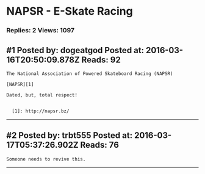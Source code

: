 # NAPSR - E-Skate Racing

### Replies: 2 Views: 1097

## \#1 Posted by: dogeatgod Posted at: 2016-03-16T20:50:09.878Z Reads: 92

```
The National Association of Powered Skateboard Racing (NAPSR)

[NAPSR][1]

Dated, but, total respect!


  [1]: http://napsr.bz/
```

---
## \#2 Posted by: trbt555 Posted at: 2016-03-17T05:37:26.902Z Reads: 76

```
Someone needs to revive this.
```

---
